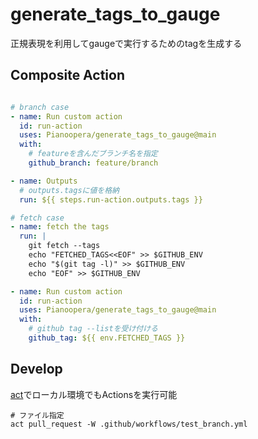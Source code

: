 # generate_tags_to_gauge

正規表現を利用してgaugeで実行するためのtagを生成する

## Composite Action

```yaml

# branch case
- name: Run custom action
  id: run-action
  uses: Pianoopera/generate_tags_to_gauge@main
  with:
    # featureを含んだブランチ名を指定
    github_branch: feature/branch

- name: Outputs
  # outputs.tagsに値を格納
  run: ${{ steps.run-action.outputs.tags }}
```

```yaml
# fetch case
- name: fetch the tags
  run: |
    git fetch --tags
    echo "FETCHED_TAGS<<EOF" >> $GITHUB_ENV
    echo "$(git tag -l)" >> $GITHUB_ENV
    echo "EOF" >> $GITHUB_ENV

- name: Run custom action
  id: run-action
  uses: Pianoopera/generate_tags_to_gauge@main
  with:
    # github tag --listを受け付ける
    github_tag: ${{ env.FETCHED_TAGS }}

```

## Develop

[act](https://github.com/nektos/act)でローカル環境でもActionsを実行可能

```shell
# ファイル指定
act pull_request -W .github/workflows/test_branch.yml
```
